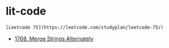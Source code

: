 # lit-code

	[Leetcode 75](https://leetcode.com/studyplan/leetcode-75/)
 - [1768. Merge Strings Alternately](https://leetcode.com/problems/merge-strings-alternately/description/?envType=study-plan-v2&envId=leetcode-75)
